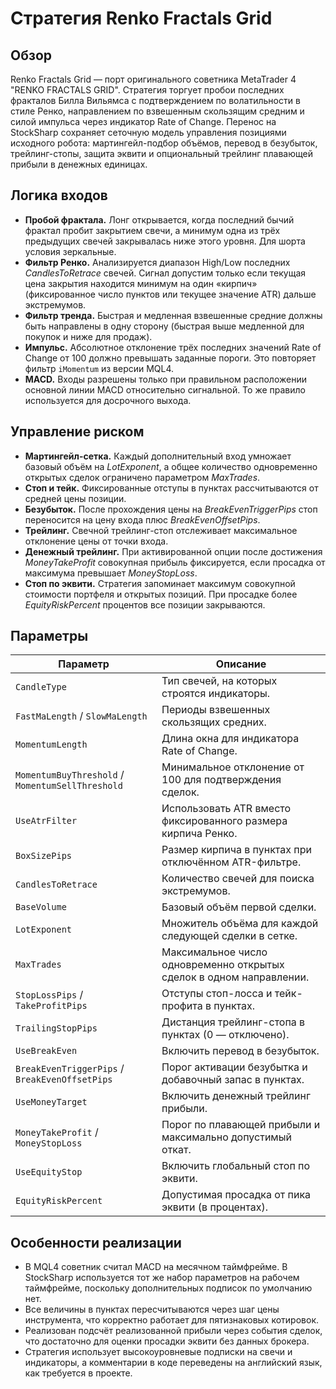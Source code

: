 # Стратегия Renko Fractals Grid

## Обзор
Renko Fractals Grid — порт оригинального советника MetaTrader 4 "RENKO FRACTALS GRID". Стратегия торгует пробои последних фракталов Билла Вильямса с подтверждением по волатильности в стиле Ренко, направлением по взвешенным скользящим средним и силой импульса через индикатор Rate of Change. Перенос на StockSharp сохраняет сеточную модель управления позициями исходного робота: мартингейл-подбор объёмов, перевод в безубыток, трейлинг-стопы, защита эквити и опциональный трейлинг плавающей прибыли в денежных единицах.

## Логика входов
- **Пробой фрактала.** Лонг открывается, когда последний бычий фрактал пробит закрытием свечи, а минимум одна из трёх предыдущих свечей закрывалась ниже этого уровня. Для шорта условия зеркальные.
- **Фильтр Ренко.** Анализируется диапазон High/Low последних _CandlesToRetrace_ свечей. Сигнал допустим только если текущая цена закрытия находится минимум на один «кирпич» (фиксированное число пунктов или текущее значение ATR) дальше экстремумов.
- **Фильтр тренда.** Быстрая и медленная взвешенные средние должны быть направлены в одну сторону (быстрая выше медленной для покупок и ниже для продаж).
- **Импульс.** Абсолютное отклонение трёх последних значений Rate of Change от 100 должно превышать заданные пороги. Это повторяет фильтр `iMomentum` из версии MQL4.
- **MACD.** Входы разрешены только при правильном расположении основной линии MACD относительно сигнальной. То же правило используется для досрочного выхода.

## Управление риском
- **Мартингейл-сетка.** Каждый дополнительный вход умножает базовый объём на _LotExponent_, а общее количество одновременно открытых сделок ограничено параметром _MaxTrades_.
- **Стоп и тейк.** Фиксированные отступы в пунктах рассчитываются от средней цены позиции.
- **Безубыток.** После прохождения цены на _BreakEvenTriggerPips_ стоп переносится на цену входа плюс _BreakEvenOffsetPips_.
- **Трейлинг.** Свечной трейлинг-стоп отслеживает максимальное отклонение цены от точки входа.
- **Денежный трейлинг.** При активированной опции после достижения _MoneyTakeProfit_ совокупная прибыль фиксируется, если просадка от максимума превышает _MoneyStopLoss_.
- **Стоп по эквити.** Стратегия запоминает максимум совокупной стоимости портфеля и открытых позиций. При просадке более _EquityRiskPercent_ процентов все позиции закрываются.

## Параметры
| Параметр | Описание |
| --- | --- |
| `CandleType` | Тип свечей, на которых строятся индикаторы. |
| `FastMaLength` / `SlowMaLength` | Периоды взвешенных скользящих средних. |
| `MomentumLength` | Длина окна для индикатора Rate of Change. |
| `MomentumBuyThreshold` / `MomentumSellThreshold` | Минимальное отклонение от 100 для подтверждения сделок. |
| `UseAtrFilter` | Использовать ATR вместо фиксированного размера кирпича Ренко. |
| `BoxSizePips` | Размер кирпича в пунктах при отключённом ATR-фильтре. |
| `CandlesToRetrace` | Количество свечей для поиска экстремумов. |
| `BaseVolume` | Базовый объём первой сделки. |
| `LotExponent` | Множитель объёма для каждой следующей сделки в сетке. |
| `MaxTrades` | Максимальное число одновременно открытых сделок в одном направлении. |
| `StopLossPips` / `TakeProfitPips` | Отступы стоп-лосса и тейк-профита в пунктах. |
| `TrailingStopPips` | Дистанция трейлинг-стопа в пунктах (0 — отключено). |
| `UseBreakEven` | Включить перевод в безубыток. |
| `BreakEvenTriggerPips` / `BreakEvenOffsetPips` | Порог активации безубытка и добавочный запас в пунктах. |
| `UseMoneyTarget` | Включить денежный трейлинг прибыли. |
| `MoneyTakeProfit` / `MoneyStopLoss` | Порог по плавающей прибыли и максимально допустимый откат. |
| `UseEquityStop` | Включить глобальный стоп по эквити. |
| `EquityRiskPercent` | Допустимая просадка от пика эквити (в процентах). |

## Особенности реализации
- В MQL4 советник считал MACD на месячном таймфрейме. В StockSharp используется тот же набор параметров на рабочем таймфрейме, поскольку дополнительных подписок по умолчанию нет.
- Все величины в пунктах пересчитываются через шаг цены инструмента, что корректно работает для пятизнаковых котировок.
- Реализован подсчёт реализованной прибыли через события сделок, что достаточно для оценки просадки эквити без данных брокера.
- Стратегия использует высокоуровневые подписки на свечи и индикаторы, а комментарии в коде переведены на английский язык, как требуется в проекте.
